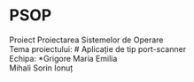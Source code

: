 # PSOP
Proiect Proiectarea Sistemelor de Operare  
Tema proiectului: # Aplicație de tip port-scanner  
Echipa:   *Grigore Maria Emilia  
          Mihali Sorin Ionuț
